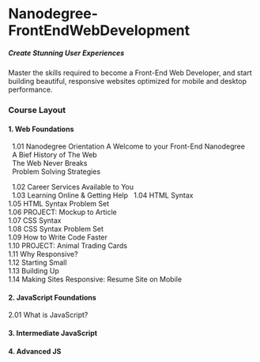 # Nanodegree-FrontEndWebDevelopment
##### Create Stunning User Experiences
Master the skills required to become a Front-End Web Developer, and start building beautiful, responsive websites optimized for mobile and desktop performance.



### Course Layout

#### 1. Web Foundations
   1.01 Nanodegree Orientation A
						Welcome to your Front-End Nanodegree  
   					A Bief History of The Web  
   					The Web Never Breaks  
   					Problem Solving Strategies
        
   1.02 Career Services Available to You    
   1.03 Learning Online & Getting Help   
   1.04 HTML Syntax   
   1.05 HTML Syntax Problem Set   
   1.06 PROJECT: Mockup to Article   
   1.07 CSS Syntax   
   1.08 CSS Syntax Problem Set   
   1.09 How to Write Code Faster   
   1.10 PROJECT: Animal Trading Cards   
   1.11 Why Responsive?   
   1.12 Starting Small   
   1.13 Building Up   
   1.14 Making Sites Responsive: Resume Site on Mobile   
  
#### 2. JavaScript Foundations
  2.01 What is JavaScript?
#### 3. Intermediate JavaScript
#### 4. Advanced JS
